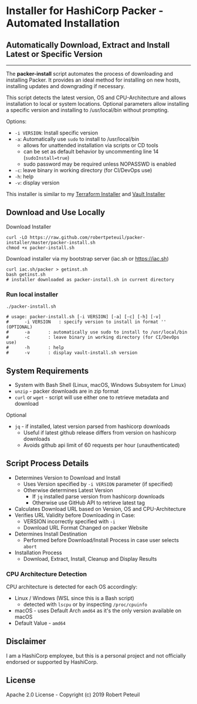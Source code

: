 # Installer for HashiCorp Packer - Automated Installation

## Automatically Download, Extract and Install Latest or Specific Version


---

The **packer-install** script automates the process of downloading and installing Packer.  It provides an ideal method for installing on new hosts, installing updates and downgrading if necessary.

This script detects the latest version, OS and CPU-Architecture and allows installation to local or system locations.  Optional parameters allow installing a specific version and installing to /usr/local/bin without prompting.

Options:

- `-i VERSION`:  Install specific version
- `-a`:          Automatically use `sudo` to install to /usr/local/bin
  - allows for unattended installation via scripts or CD tools
  - can be set as default behavior by uncommenting line 14 (`sudoInstall=true`)
  - sudo password may be required unless NOPASSWD is enabled
- `-c`:          leave binary in working directory (for CI/DevOps use)
- `-h`:          help
- `-v`:          display version

This installer is similar to my [Terraform Installer](https://github.com/robertpeteuil/terraform-installer) and [Vault Installer](https://github.com/robertpeteuil/vault-installer)

## Download and Use Locally

Download Installer

``` shell
curl -LO https://raw.github.com/robertpeteuil/packer-installer/master/packer-install.sh
chmod +x packer-install.sh
```

Download installer via my bootstrap server (iac.sh or https://iac.sh)

``` shell
curl iac.sh/packer > getinst.sh
bash getinst.sh
# installer downloaded as packer-install.sh in current directory
```

### Run local installer

``` shell
./packer-install.sh

# usage: packer-install.sh [-i VERSION] [-a] [-c] [-h] [-v]
#      -i VERSION	: specify version to install in format '' (OPTIONAL)
#      -a		: automatically use sudo to install to /usr/local/bin
#      -c		: leave binary in working directory (for CI/DevOps use)
#      -h		: help
#      -v		: display vault-install.sh version
```

## System Requirements

- System with Bash Shell (Linux, macOS, Windows Subsystem for Linux)
- `unzip` - packer downloads are in zip format
- `curl` or `wget` - script will use either one to retrieve metadata and download

Optional

- `jq` - if installed, latest version parsed from hashicorp downloads
  - Useful if latest github release differs from version on hashicorp downloads
  - Avoids github api limit of 60 requests per hour (unauthenticated)

## Script Process Details

- Determines Version to Download and Install
  - Uses Version specified by `-i VERSION` parameter (if specified)
  - Otherwise determines Latest Version
    - If `jq` installed parse version from hashicorp downloads
    - Otherwise use GitHub API to retrieve latest tag
- Calculates Download URL based on Version, OS and CPU-Architecture
- Verifies URL Validity before Downloading in Case:
  - VERSION incorrectly specified with `-i`
  - Download URL Format Changed on packer Website
- Determines Install Destination
  - Performed before Download/Install Process in case user selects `abort`
- Installation Process
  - Download, Extract, Install, Cleanup and Display Results

### CPU Architecture Detection

CPU architecture is detected for each OS accordingly:

- Linux / Windows (WSL since this is a Bash script)
  - detected with `lscpu` or by inspecting `/proc/cpuinfo`
- macOS - uses Default Arch `amd64` as it's the only version available on macOS
- Default Value - `amd64`

## Disclaimer

I am a HashiCorp employee, but this is a personal project and not officially endorsed or supported by HashiCorp.

## License

Apache 2.0 License - Copyright (c) 2019    Robert Peteuil
